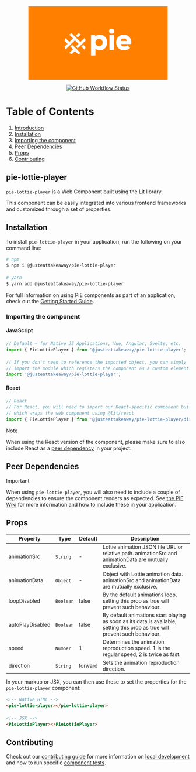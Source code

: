 <p align="center">
  <img align="center" src="../../../readme_image.png" height="200" alt="">
</p>

<p align="center">
  <a href="https://www.npmjs.com/@justeattakeaway/pie-lottie-player">
    <img alt="GitHub Workflow Status" src="https://img.shields.io/npm/v/@justeattakeaway/pie-lottie-player.svg">
  </a>
</p>

# Table of Contents

1. [Introduction](#pie-lottie-player)
2. [Installation](#installation)
3. [Importing the component](#importing-the-component)
4. [Peer Dependencies](#peer-dependencies)
5. [Props](#props)
6. [Contributing](#contributing)

## pie-lottie-player

`pie-lottie-player` is a Web Component built using the Lit library.

This component can be easily integrated into various frontend frameworks and customized through a set of properties.

## Installation

To install `pie-lottie-player` in your application, run the following on your command line:

```bash
# npm
$ npm i @justeattakeaway/pie-lottie-player

# yarn
$ yarn add @justeattakeaway/pie-lottie-player
```

For full information on using PIE components as part of an application, check out the [Getting Started Guide](https://github.com/justeattakeaway/pie/wiki/Getting-started-with-PIE-Web-Components).

### Importing the component

#### JavaScript

```js
// Default – for Native JS Applications, Vue, Angular, Svelte, etc.
import { PieLottiePlayer } from '@justeattakeaway/pie-lottie-player';

// If you don't need to reference the imported object, you can simply
// import the module which registers the component as a custom element.
import '@justeattakeaway/pie-lottie-player';
```

#### React

```js
// React
// For React, you will need to import our React-specific component build
// which wraps the web component using ​@lit/react
import { PieLottiePlayer } from '@justeattakeaway/pie-lottie-player/dist/react';
```

> [!NOTE]
> When using the React version of the component, please make sure to also
> include React as a [peer dependency](#peer-dependencies) in your project.

## Peer Dependencies

> [!IMPORTANT]
> When using `pie-lottie-player`, you will also need to include a couple of dependencies to ensure the component renders as expected. See [the PIE Wiki](https://github.com/justeattakeaway/pie/wiki/Getting-started-with-PIE-Web-Components#expected-dependencies) for more information and how to include these in your application.

## Props

| Property         | Type      | Default | Description                                                                                                                  |
| ---------------- | --------- | ------- | ---------------------------------------------------------------------------------------------------------------------------- |
| animationSrc     | `String`  | -       | Lottie animation JSON file URL or relative path. animationSrc and animationData are mutually exclusive.                      |
| animationData    | `Object`  | -       | Object with Lottie animation data. animationSrc and animationData are mutually exclusive.                                    |
| loopDisabled     | `Boolean` | false   | By the default animations loop, setting this prop as true will prevent such behaviour.                                       |
| autoPlayDisabled | `Boolean` | false   | By default animations start playing as soon as its data is available, setting this prop as true will prevent such behaviour. |
| speed            | `Number`  | 1       | Determines the animation reproduction speed. 1 is the regular speed, 2 is twice as fast.                                     |
| direction        | `String`  | forward | Sets the animation reproduction direction.                                                                                   |

In your markup or JSX, you can then use these to set the properties for the `pie-lottie-player` component:

```html
<!-- Native HTML -->
<pie-lottie-player></pie-lottie-player>

<!-- JSX -->
<PieLottiePlayer></PieLottiePlayer>
```

## Contributing

Check out our [contributing guide](https://github.com/justeattakeaway/pie/wiki/Contributing-Guide) for more information on [local development](https://github.com/justeattakeaway/pie/wiki/Contributing-Guide#local-development) and how to run specific [component tests](https://github.com/justeattakeaway/pie/wiki/Contributing-Guide#testing).